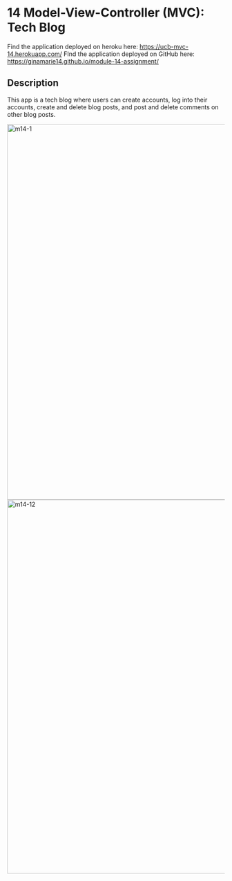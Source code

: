 # 14 Model-View-Controller (MVC): Tech Blog

Find the application deployed on heroku here: https://ucb-mvc-14.herokuapp.com/
FInd the application deployed on GitHub here: https://ginamarie14.github.io/module-14-assignment/
## Description

This app is a tech blog where users can create accounts, log into their accounts, create and delete blog posts, and post and delete comments on other blog posts.

<img width="869" alt="m14-1" src="https://user-images.githubusercontent.com/44861723/208351995-24a863b6-7d4b-4692-9eb1-b19bdc870483.png">

<img width="865" alt="m14-12" src="https://user-images.githubusercontent.com/44861723/208352094-7a42779e-80e4-49b4-b813-dedaf389027c.png">
